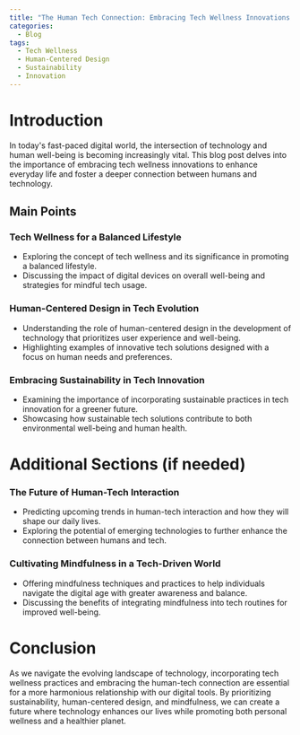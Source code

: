 ```yaml
---
title: "The Human Tech Connection: Embracing Tech Wellness Innovations in Everyday Life"
categories:
  - Blog
tags:
  - Tech Wellness
  - Human-Centered Design
  - Sustainability
  - Innovation
---
```


# Introduction
In today's fast-paced digital world, the intersection of technology and human well-being is becoming increasingly vital. This blog post delves into the importance of embracing tech wellness innovations to enhance everyday life and foster a deeper connection between humans and technology.

## Main Points
### Tech Wellness for a Balanced Lifestyle
- Exploring the concept of tech wellness and its significance in promoting a balanced lifestyle.
- Discussing the impact of digital devices on overall well-being and strategies for mindful tech usage.

### Human-Centered Design in Tech Evolution
- Understanding the role of human-centered design in the development of technology that prioritizes user experience and well-being.
- Highlighting examples of innovative tech solutions designed with a focus on human needs and preferences.

### Embracing Sustainability in Tech Innovation
- Examining the importance of incorporating sustainable practices in tech innovation for a greener future.
- Showcasing how sustainable tech solutions contribute to both environmental well-being and human health.

# Additional Sections (if needed)
### The Future of Human-Tech Interaction
- Predicting upcoming trends in human-tech interaction and how they will shape our daily lives.
- Exploring the potential of emerging technologies to further enhance the connection between humans and tech.

### Cultivating Mindfulness in a Tech-Driven World
- Offering mindfulness techniques and practices to help individuals navigate the digital age with greater awareness and balance.
- Discussing the benefits of integrating mindfulness into tech routines for improved well-being.

# Conclusion
As we navigate the evolving landscape of technology, incorporating tech wellness practices and embracing the human-tech connection are essential for a more harmonious relationship with our digital tools. By prioritizing sustainability, human-centered design, and mindfulness, we can create a future where technology enhances our lives while promoting both personal wellness and a healthier planet.